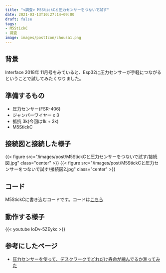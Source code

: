 ```yaml
---
title: "<調査> M5StickCと圧力センサーをつないで試す"
date: 2021-03-13T10:27:14+09:00
draft: false
tags:
- M5StickC
- 調査
image: images/postIcon/chousa1.png
---
```


## 背景

Interface 2018年 11月号をみていると、Esp32に圧力センサーが手軽につながるということで試してみたくなりました。

## 準備するもの

* 圧力センサー(FSR-406)
* ジャンパーワイヤー x 3
* 抵抗 3k(今回は1k + 2k)
* M5StickC

## 接続図と接続した様子

{{< figure src="/images/post/M5StickCと圧力センサーをつないで試す/接続図.jpg" class="center" >}}
{{< figure src="/images/post/M5StickCと圧力センサーをつないで試す/接続図2.jpg" class="center" >}}

## コード

M5StickCに書き込むコードです。コードは[こちら](https://github.com/mmametarou967/ForceSensing)

## 動作する様子

{{< youtube IoDv-5ZEykc >}}

## 参考にしたページ

* [圧力センサーを使って、デスクワークでどれだけ寿命が縮んでるか測ってみた](https://qiita.com/s_fujii/items/7e3f27df05685ad15e0c)
